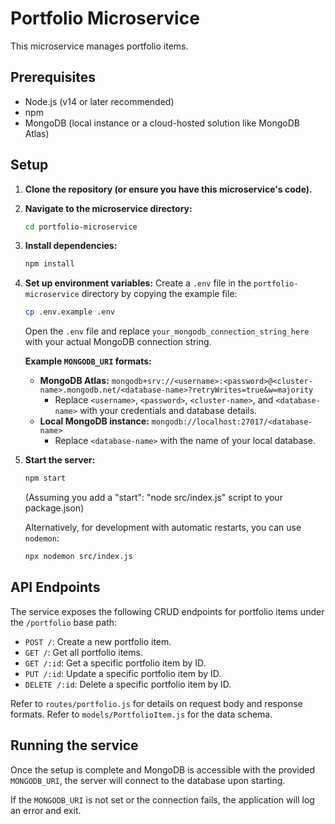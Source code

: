 # Portfolio Microservice

This microservice manages portfolio items.

## Prerequisites

- Node.js (v14 or later recommended)
- npm
- MongoDB (local instance or a cloud-hosted solution like MongoDB Atlas)

## Setup

1.  **Clone the repository (or ensure you have this microservice's code).**

2.  **Navigate to the microservice directory:**
    ```bash
    cd portfolio-microservice
    ```

3.  **Install dependencies:**
    ```bash
    npm install
    ```

4.  **Set up environment variables:**
    Create a `.env` file in the `portfolio-microservice` directory by copying the example file:
    ```bash
    cp .env.example .env
    ```
    Open the `.env` file and replace `your_mongodb_connection_string_here` with your actual MongoDB connection string.

    **Example `MONGODB_URI` formats:**
    *   **MongoDB Atlas:** `mongodb+srv://<username>:<password>@<cluster-name>.mongodb.net/<database-name>?retryWrites=true&w=majority`
        *   Replace `<username>`, `<password>`, `<cluster-name>`, and `<database-name>` with your credentials and database details.
    *   **Local MongoDB instance:** `mongodb://localhost:27017/<database-name>`
        *   Replace `<database-name>` with the name of your local database.

5.  **Start the server:**
    ```bash
    npm start
    ```
    (Assuming you add a "start": "node src/index.js" script to your package.json)

    Alternatively, for development with automatic restarts, you can use `nodemon`:
    ```bash
    npx nodemon src/index.js
    ```

## API Endpoints

The service exposes the following CRUD endpoints for portfolio items under the `/portfolio` base path:

-   `POST /`: Create a new portfolio item.
-   `GET /`: Get all portfolio items.
-   `GET /:id`: Get a specific portfolio item by ID.
-   `PUT /:id`: Update a specific portfolio item by ID.
-   `DELETE /:id`: Delete a specific portfolio item by ID.

Refer to `routes/portfolio.js` for details on request body and response formats.
Refer to `models/PortfolioItem.js` for the data schema.

## Running the service

Once the setup is complete and MongoDB is accessible with the provided `MONGODB_URI`, the server will connect to the database upon starting.

If the `MONGODB_URI` is not set or the connection fails, the application will log an error and exit.
